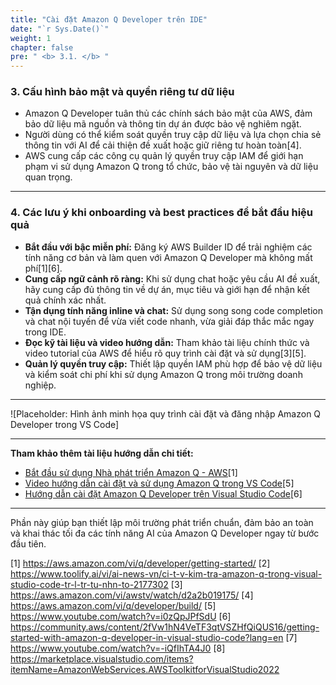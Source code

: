 ```yaml
---
title: "Cài đặt Amazon Q Developer trên IDE"
date: "`r Sys.Date()`"
weight: 1
chapter: false
pre: " <b> 3.1. </b> "
---
```


### 3. Cấu hình bảo mật và quyền riêng tư dữ liệu

- Amazon Q Developer tuân thủ các chính sách bảo mật của AWS, đảm bảo dữ liệu mã nguồn và thông tin dự án được bảo vệ nghiêm ngặt.  
- Người dùng có thể kiểm soát quyền truy cập dữ liệu và lựa chọn chia sẻ thông tin với AI để cải thiện đề xuất hoặc giữ riêng tư hoàn toàn[4].  
- AWS cung cấp các công cụ quản lý quyền truy cập IAM để giới hạn phạm vi sử dụng Amazon Q trong tổ chức, bảo vệ tài nguyên và dữ liệu quan trọng.

---

### 4. Các lưu ý khi onboarding và best practices để bắt đầu hiệu quả

- **Bắt đầu với bậc miễn phí:** Đăng ký AWS Builder ID để trải nghiệm các tính năng cơ bản và làm quen với Amazon Q Developer mà không mất phí[1][6].  
- **Cung cấp ngữ cảnh rõ ràng:** Khi sử dụng chat hoặc yêu cầu AI đề xuất, hãy cung cấp đủ thông tin về dự án, mục tiêu và giới hạn để nhận kết quả chính xác nhất.  
- **Tận dụng tính năng inline và chat:** Sử dụng song song code completion và chat nội tuyến để vừa viết code nhanh, vừa giải đáp thắc mắc ngay trong IDE.  
- **Đọc kỹ tài liệu và video hướng dẫn:** Tham khảo tài liệu chính thức và video tutorial của AWS để hiểu rõ quy trình cài đặt và sử dụng[3][5].  
- **Quản lý quyền truy cập:** Thiết lập quyền IAM phù hợp để bảo vệ dữ liệu và kiểm soát chi phí khi sử dụng Amazon Q trong môi trường doanh nghiệp.

---

![Placeholder: Hình ảnh minh họa quy trình cài đặt và đăng nhập Amazon Q Developer trong VS Code]  

---

**Tham khảo thêm tài liệu hướng dẫn chi tiết:**  
- [Bắt đầu sử dụng Nhà phát triển Amazon Q - AWS](https://aws.amazon.com/vi/q/developer/getting-started/)[1]  
- [Video hướng dẫn cài đặt và sử dụng Amazon Q trong VS Code](https://www.youtube.com/watch?v=i0zQpJPfSdU)[5]  
- [Hướng dẫn cài đặt Amazon Q Developer trên Visual Studio Code](https://community.aws/content/2fVw1hN4VeTF3qtVSZHfQiQUS16/getting-started-with-amazon-q-developer-in-visual-studio-code)[6]

---

Phần này giúp bạn thiết lập môi trường phát triển chuẩn, đảm bảo an toàn và khai thác tối đa các tính năng AI của Amazon Q Developer ngay từ bước đầu tiên.

[1] https://aws.amazon.com/vi/q/developer/getting-started/
[2] https://www.toolify.ai/vi/ai-news-vn/ci-t-v-kim-tra-amazon-q-trong-visual-studio-code-tr-l-tr-tu-nhn-to-2177302
[3] https://aws.amazon.com/vi/awstv/watch/d2a2b019175/
[4] https://aws.amazon.com/vi/q/developer/build/
[5] https://www.youtube.com/watch?v=i0zQpJPfSdU
[6] https://community.aws/content/2fVw1hN4VeTF3qtVSZHfQiQUS16/getting-started-with-amazon-q-developer-in-visual-studio-code?lang=en
[7] https://www.youtube.com/watch?v=-iQfIhTA4J0
[8] https://marketplace.visualstudio.com/items?itemName=AmazonWebServices.AWSToolkitforVisualStudio2022